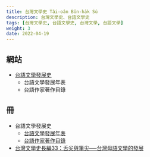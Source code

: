 ```yaml
---
title: 台灣文學史 Tâi-oân Bûn-ha̍k Sú
description: 台灣文學史、台語文學史
tags: [台灣文學史, 台語文學史, 台灣文學, 台語文學]
weight: 3
date: 2022-04-19
---
```


## 網站

- [台語文學發展史](https://db.nmtl.gov.tw/site3/intro)
  - 台語文學發展年表
  - 台語作家著作目錄

## 冊

- 台語文學發展史
  - [台語文學發展年表](https://www.govbooks.com.tw/books/106115)
  - [台語作家著作目錄](https://www.govbooks.com.tw/books/106434)
- [台灣文學史長編33：舌尖與筆尖──台灣母語文學的發展](https://www.govbooks.com.tw/books/97101)
